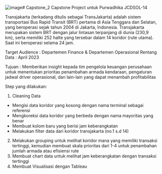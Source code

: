 ![image](https://github.com/bluefantazma/Capstone_2/assets/170945774/ffe7e190-54a5-4acc-b2ad-1648d303a7be)# Capstone_2
Capstone Project untuk Purwadhika JCDSOL-14

Transjakarta (terkadang ditulis sebagai TransJakarta) adalah sistem transportasi Bus Rapid Transit (BRT) pertama di Asia Tenggara dan Selatan, yang beroperasi sejak tahun 2004 di Jakarta, Indonesia. Transjakarta merupakan sistem BRT dengan jalur lintasan terpanjang di dunia (230,9 km), serta memiliki 252 halte yang tersebar dalam 14 koridor (rute utama). Saat ini beroperasi selama 24 jam.

Target Audience : Departemen Finance & Departemen Operasional
Rentang Data : April 2023

Tujuan : Memberikan insight kepada tim pengelola keuangan perusahaan untuk menentukan prioritas penambahan armada kendaraan, pengaturan jadwal driver operasional, dan lain-lain yang dapat menambah profitabilitas

Step yang dilakukan:
1. Cleaning Data
 - Mengisi data koridor yang kosong dengan nama terminal sebagai referensi
 - Mengkoreksi data koridor yang berbeda dengan nama mayoritas yang benar
 - Membuat kolom baru yang berisi jam keberangkatan
 - Melakukan filter data dari koridor transjakarta (no.1 s.d 14)
2. Melakukan grouping untuk melihat koridor mana yang memiliki transaksi tertinggi, kemudian membuat skala prioritas dari 1-4 untuk penambahan jumlah armada atau efisiensi rute
3. Membuat chart data untuk melihat jam keberangkatan dengan transaksi tertinggi
4. Membuat Visualisasi dengan Tableau




